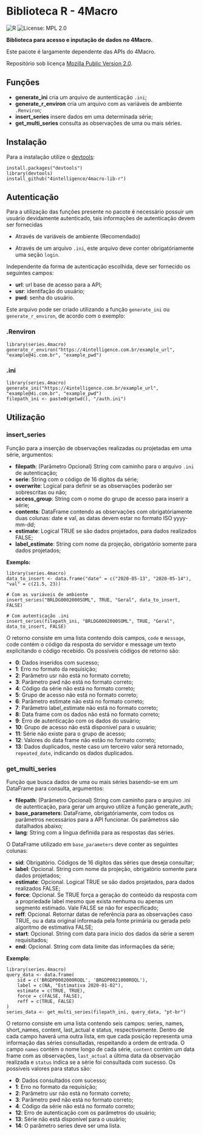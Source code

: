 # Biblioteca R - 4Macro

![R](https://img.shields.io/badge/R%3E%3D-3.0.0-blue.svg)
![License: MPL 2.0](https://img.shields.io/badge/License-MPL%202.0-brightgreen.svg)

**Biblioteca para acesso e inputação de dados no 4Macro.** 

Este pacote é largamente dependente das APIs do 4Macro.

Repositório sob licença [Mozilla Public Version 2.0](https://www.mozilla.org/en-US/MPL/2.0/).

## Funções
* **generate_ini** cria um arquivo de auntenticação `.ini`;
* **generate_r_environ** cria um arquivo com as variáveis de ambiente `.Renviron`;
* **insert_series** insere dados em uma determinada série;
* **get_multi_series** consulta as observações de uma ou mais séries.

## Instalação

Para a instalação utilize o [devtools](https://cran.r-project.org/package=devtools):

    install.packages("devtools")
    library(devtools)
    install_github("4intelligence/4macro-lib-r")

## Autenticação

Para a utilização das funções presente no pacote é necessário possuir um usuário devidamente autenticado, tais informações de autenticação devem ser fornecidas

* Através de variáveis de ambiente (Recomendado)

* Através de um arquivo `.ini`, este arquivo deve conter obrigatóriamente uma seção `login`.

Independente da forma de autenticação escolhida, deve ser fornecido os seguintes campos:

* **url**: url base de acesso para a API;
* **usr**: identifação do usuário;
* **pwd**: senha do usuário.

Este arquivo pode ser criado utilizando a função `generate_ini` ou `generate_r_environ`, de acordo com o exemplo:

### .Renviron

    library(series.4macro)
    generate_r_environ("https://4intelligence.com.br/example_url", "example@4i.com.br", "example_pwd")

### .ini

    library(series.4macro)
    generate_ini("https://4intelligence.com.br/example_url", "example@4i.com.br", "example_pwd")
    filepath_ini <- paste0(getwd(), "/auth.ini")


## Utilização

### insert_series
Função para a inserção de observações realizadas ou projetadas em uma série, argumentos:

* **filepath**: (Parâmetro Opcional) String com caminho para o arquivo `.ini` de autenticação;
* **serie**: String com o código de 16 digitos da série;
* **overwrite**:	Logical para definir se as observações poderão ser sobrescritas ou não;
* **access_group**: String com o nome do grupo de acesso para inserir a série;
* **contents**: DataFrame contendo as observações com obrigatóriamente duas colunas: date e val, as datas devem estar no formato ISO yyyy-mm-dd;
* **estimate**: Logical TRUE se são dados projetados, para dados realizados FALSE;
* **label_estimate**: String com nome da projeção, obrigatório somente para dados projetados;

**Exemplo:**

    library(series.4macro)
    data_to_insert <- data.frame("date" = c("2020-05-13", "2020-05-14"), "val" = c(21.5, 23))
    
    # Com as variáveis de ambiente
    insert_series("BRLDG0002000SOML", TRUE, "Geral", data_to_insert, FALSE)
    
    # Com autenticação .ini
    insert_series(filepath_ini, "BRLDG0002000SOML", TRUE, "Geral", data_to_insert, FALSE)
    
O retorno consiste em uma lista contendo dois campos, ```code``` e ```message```, code contém o código da resposta do servidor e message um texto
explicitando o código recebido. Os possíveis códigos de retorno são:

* **0**:	Dados inseridos com sucesso;
* **1**:	Erro no formato da requisição;
* **2**:	Parâmetro usr não está no formato correto;
* **3**:	Parâmetro pwd não está no formato correto;
* **4**:	Código da série não está no formato correto;
* **5**:	Grupo de acesso não está no formato correto;
* **6**:	Parâmetro estimate não está no formato correto;
* **7**:	Parâmetro label_estimate não está no formato correto;
* **8**:	Data frame com os dados não está no formato correto;
* **9**:	Erro de autenticação com os dados do usuário;
* **10**: Grupo de acesso não está disponível para o usuário;
* **11**: Série não existe para o grupo de acesso;
* **12**: Valores do data frame não estão no formato correto;
* **13**: Dados duplicados, neste caso um terceiro valor será retornado, ```repeated_date```, indicando os dados duplicados.

### get_multi_series
Função que busca dados de uma ou mais séries basendo-se em um DataFrame para consulta, argumentos:

* **filepath**: (Parâmetro Opcional) String com caminho para o arquivo .ini de autenticação, para gerar um arquivo utilize a função generate_auth;
* **base_parameters**: DataFrame, obrigatóriamente, com todos os parâmetros necessários para a API funcionar. Os parâmetros são datalhados abaixo;
* **lang**: String com a língua definida para as respostas das séries.

O DataFrame utilizado em ```base_parameters``` deve conter as seguintes colunas:
* **sid**: Obrigatório. Códigos de 16 dígitos das séries que deseja consultar;
* **label**: Opcional. String com nome da projeção, obrigatório somente para dados projetados;
* **estimate**: Opcional. Logical TRUE se são dados projetados, para dados realizados FALSE;
* **force**: Opcional. Se TRUE força a geração do conteúdo da resposta com a propriedade label mesmo que exista nenhuma ou apenas um segmento estimado. Vale FALSE se não for especificado;
* **reff**: Opcional. Retornar datas de referência para as observações caso TRUE, ou a data original informada pela fonte primária ou gerada pelo algoritmo de estimativa FALSE;
* **start**: Opcional. String com data para inicio dos dados da série a serem requisitados;
* **end**: Opcional. String com data limite das informações da série;

**Exemplo**:

    library(series.4macro)
    query_data <- data.frame(
        sid = c('BRGDP0002000ROQL', 'BRGDP0021000ROQL'),
        label = c(NA, "Estimativa 2020-01-02"),
        estimate = c(TRUE, TRUE),
        force = c(FALSE, FALSE),
        reff = c(TRUE, FALSE)
    )
    series_data <- get_multi_series(filepath_ini, query_data, "pt-br")

O retorno consiste em uma lista contendo seis campos: series, names, short_names, content, last_actual e status, respectivamente. Dentro de cada campo haverá
uma outra lista, em que cada posição representa uma informação das séries consultadas, respeitando a ordem de entrada. O campo ```names``` contém o nome longo
de cada série, ```content``` contém um data frame com as observações, ```last_actual``` a última data da observação realizada e ```status``` indica se a série
foi consultada com sucesso. Os possíveis valores para status são:

* **0**: Dados consultados com sucesso;
* **1**: Erro no formato da requisição;
* **2**: Parâmetro usr não está no formato correto;
* **3**: Parâmetro pwd não está no formato correto;
* **4**: Código da série não está no formato correto;
* **12**: Erro de autenticação com os parâmetros do usuário;
* **13**: Série não está disponível para o usuário;
* **14**: O parâmetro series deve ser uma lista.
